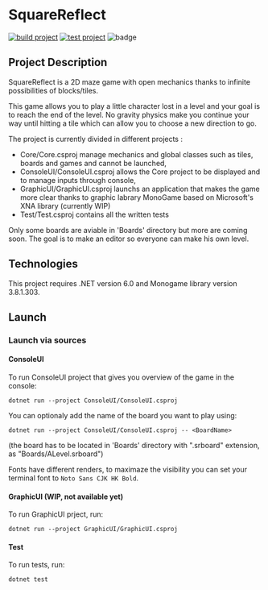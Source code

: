 # SquareReflect

[![build project](https://github.com/lomination/SquareReflect/actions/workflows/build.yaml/badge.svg)](https://github.com/lomination/SquareReflect/actions/workflows/build.yaml)
[![test project](https://github.com/lomination/SquareReflect/actions/workflows/test.yaml/badge.svg)](https://github.com/lomination/SquareReflect/actions/workflows/test.yaml)
![badge](https://img.shields.io/endpoint?url=https://gist.githubusercontent.com/lomination/fb1427114448a5822f0b7b25a84cf527/raw/SquareReflect-coverage.json)

## Project Description

SquareReflect is a 2D maze game with open mechanics thanks to infinite possibilities of blocks/tiles.

This game allows you to play a little character lost in a level and your goal is to reach the end of the level. No gravity physics make you continue your way until hitting a tile which can allow you to choose a new direction to go.

The project is currently divided in different projects :
- Core/Core.csproj manage mechanics and global classes such as tiles, boards and games and cannot be launched,
- ConsoleUI/ConsoleUI.csproj allows the Core project to be displayed and to manage inputs through console,
- GraphicUI/GraphicUI.csproj launchs an application that makes the game more clear thanks to graphic labrary MonoGame based on Microsoft's XNA library (currently WIP)
- Test/Test.csproj contains all the written tests

Only some boards are aviable in 'Boards' directory but more are coming soon. The goal is to make an editor so everyone can make his own level.

## Technologies

This project requires .NET version 6.0 and Monogame library version 3.8.1.303.

## Launch

### Launch via sources

#### ConsoleUI

To run ConsoleUI project that gives you overview of the game in the console:

```dotnet run --project ConsoleUI/ConsoleUI.csproj```

You can optionaly add the name of the board you want to play using:

```dotnet run --project ConsoleUI/ConsoleUI.csproj -- <BoardName>```

(the board has to be located in 'Boards' directory with ".srboard" extension, as "Boards/ALevel.srboard")

Fonts have different renders, to maximaze the visibility you can set your terminal font to `Noto Sans CJK HK Bold`.

#### GraphicUI (WIP, not available yet)

To run GraphicUI prject, run:

```dotnet run --project GraphicUI/GraphicUI.csproj```

#### Test

To run tests, run:

```dotnet test```
